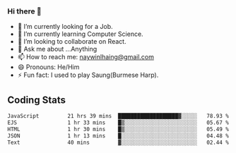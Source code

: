 ### Hi there 👋

- 🔭 I’m currently looking for a Job.
- 🌱 I’m currently learning Computer Science.
- 👯 I’m looking to collaborate on React.
- 💬 Ask me about ...Anything
- 📫 How to reach me: naywinlhaing@gmail.com
- 😄 Pronouns: He/Him
- ⚡ Fun fact: I used to play Saung(Burmese Harp).


## Coding Stats
<!--START_SECTION:waka-->

```txt
JavaScript         21 hrs 39 mins  ███████████████████▓░░░░░   78.93 %
EJS                1 hr 33 mins    █▒░░░░░░░░░░░░░░░░░░░░░░░   05.67 %
HTML               1 hr 30 mins    █▒░░░░░░░░░░░░░░░░░░░░░░░   05.49 %
JSON               1 hr 13 mins    █░░░░░░░░░░░░░░░░░░░░░░░░   04.48 %
Text               40 mins         ▓░░░░░░░░░░░░░░░░░░░░░░░░   02.44 %
```

<!--END_SECTION:waka-->
